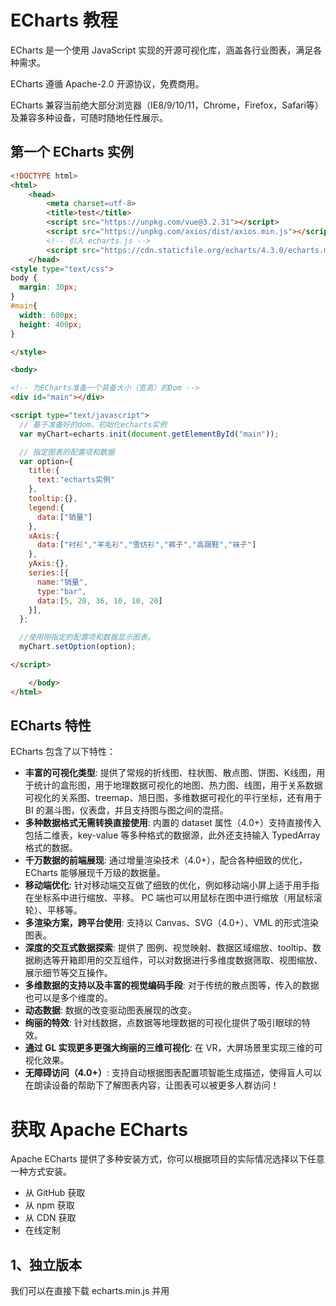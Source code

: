 # ECharts 教程

ECharts 是一个使用 JavaScript 实现的开源可视化库，涵盖各行业图表，满足各种需求。

ECharts 遵循 Apache-2.0 开源协议，免费商用。

ECharts 兼容当前绝大部分浏览器（IE8/9/10/11，Chrome，Firefox，Safari等）及兼容多种设备，可随时随地任性展示。

## 第一个 ECharts 实例

```html
<!DOCTYPE html>
<html>
    <head>
        <meta charset=utf-8>
        <title>test</title>
        <script src="https://unpkg.com/vue@3.2.31"></script>
        <script src="https://unpkg.com/axios/dist/axios.min.js"></script>
        <!-- 引入 echarts.js -->
        <script src="https://cdn.staticfile.org/echarts/4.3.0/echarts.min.js"></script>
    </head>
<style type="text/css">
body {
  margin: 30px;
}
#main{
  width: 600px;
  height: 400px;
}

</style>

<body>

<!-- 为ECharts准备一个具备大小（宽高）的Dom -->
<div id="main"></div>

<script type="text/javascript">
  // 基于准备好的dom，初始化echarts实例
  var myChart=echarts.init(document.getElementById("main"));

  // 指定图表的配置项和数据
  var option={
    title:{
      text:"echarts实例"
    },
    tooltip:{},
    legend:{
      data:["销量"]
    },
    xAxis:{
      data:["衬衫","羊毛衫","雪纺衫","裤子","高跟鞋","袜子"]
    },
    yAxis:{},
    series:[{
      name:"销量",
      type:"bar",
      data:[5, 20, 36, 10, 10, 20]
    }],
  };

  //使用刚指定的配置项和数据显示图表。
  myChart.setOption(option);

</script>

    </body>
</html>
```



## ECharts 特性

ECharts 包含了以下特性：

- **丰富的可视化类型**: 提供了常规的折线图、柱状图、散点图、饼图、K线图，用于统计的盒形图，用于地理数据可视化的地图、热力图、线图，用于关系数据可视化的关系图、treemap、旭日图，多维数据可视化的平行坐标，还有用于 BI 的漏斗图，仪表盘，并且支持图与图之间的混搭。
- **多种数据格式无需转换直接使用**: 内置的 dataset 属性（4.0+）支持直接传入包括二维表，key-value 等多种格式的数据源，此外还支持输入 TypedArray 格式的数据。
- **千万数据的前端展现**: 通过增量渲染技术（4.0+），配合各种细致的优化，ECharts 能够展现千万级的数据量。
- **移动端优化**: 针对移动端交互做了细致的优化，例如移动端小屏上适于用手指在坐标系中进行缩放、平移。 PC 端也可以用鼠标在图中进行缩放（用鼠标滚轮）、平移等。
- **多渲染方案，跨平台使用**: 支持以 Canvas、SVG（4.0+）、VML 的形式渲染图表。
- **深度的交互式数据探索**: 提供了 图例、视觉映射、数据区域缩放、tooltip、数据刷选等开箱即用的交互组件，可以对数据进行多维度数据筛取、视图缩放、展示细节等交互操作。
- **多维数据的支持以及丰富的视觉编码手段**: 对于传统的散点图等，传入的数据也可以是多个维度的。
- **动态数据**: 数据的改变驱动图表展现的改变。
- **绚丽的特效**: 针对线数据，点数据等地理数据的可视化提供了吸引眼球的特效。
- **通过 GL 实现更多更强大绚丽的三维可视化**: 在 VR，大屏场景里实现三维的可视化效果。
- **无障碍访问（4.0+）**: 支持自动根据图表配置项智能生成描述，使得盲人可以在朗读设备的帮助下了解图表内容，让图表可以被更多人群访问！

# 获取 Apache ECharts

Apache ECharts 提供了多种安装方式，你可以根据项目的实际情况选择以下任意一种方式安装。

- 从 GitHub 获取
- 从 npm 获取
- 从 CDN 获取
- 在线定制

## 1、独立版本

我们可以在直接下载 echarts.min.js 并用 **<script>** 标签引入。

[echarts.min.js(4.7.0)](https://cdn.staticfile.org/echarts/4.7.0/echarts.min.js)

另外，开发环境下可以使用源代码版本 echarts.js 并用 **<script>** 标签引入，源码版本包含了常见的错误提示和警告。

[echarts.js(4.7.0)](https://cdn.staticfile.org/echarts/4.7.0/echarts.js)

我们也可以在 ECharts 的官网上直接下载更多丰富的版本，包含了不同主题跟语言，下载地址：https://echarts.apache.org/zh/download.html。

这些构建好的 echarts 提供了下面这几种定制：

- 完全版：`echarts/dist/echarts.js`，体积最大，包含所有的图表和组件，所包含内容参见：`echarts/echarts.all.js`。
- 常用版：`echarts/dist/echarts.common.js`，体积适中，包含常见的图表和组件，所包含内容参见：`echarts/echarts.common.js`。
- 精简版：`echarts/dist/echarts.simple.js`，体积较小，仅包含最常用的图表和组件，所包含内容参见：`echarts/echarts.simple.js`。

------

## 2、使用 CDN 方法

以下推荐国外比较稳定的两个 CDN，国内还没发现哪一家比较好，目前还是建议下载到本地。

- **Staticfile CDN（国内）** : https://cdn.staticfile.org/echarts/4.3.0/echarts.min.js
- **jsDelivr**：https://cdn.jsdelivr.net/npm/echarts@4.3.0/dist/echarts.min.js。
- **cdnjs** : https://cdnjs.cloudflare.com/ajax/libs/echarts/4.3.0/echarts.min.js

------

## 3、NPM 方法

由于 npm 安装速度慢，本教程使用了淘宝的镜像及其命令 cnpm，安装使用介绍参照：[使用淘宝 NPM 镜像](https://www.runoob.com/nodejs/nodejs-npm.html#taobaonpm)。

npm 版本需要大于 3.0，如果低于此版本需要升级它：

```bash
# 查看版本
$ npm -v
2.3.0

#升级 npm
cnpm install npm -g

# 升级或安装 cnpm
npm install cnpm -g
```

通过 cnpm 获取 echarts：

```bash
# 最新稳定版
$ cnpm install echarts --save
```

安装完成后 ECharts 和 zrender 会放在 node_modules 目录下，我们可以直接在项目代码中使用 **require('echarts')** 来使用。

## 实例

```js
var echarts = require('echarts');
 
// 基于准备好的dom，初始化echarts实例
var myChart = echarts.init(document.getElementById('main'));
// 绘制图表
myChart.setOption({
    title: {
        text: 'ECharts 入门示例'
    },
    tooltip: {},
    xAxis: {
        data: ['衬衫', '羊毛衫', '雪纺衫', '裤子', '高跟鞋', '袜子']
    },
    yAxis: {},
    series: [{
        name: '销量',
        type: 'bar',
        data: [5, 20, 36, 10, 10, 20]
    }]
});
```



# 在项目中引入 Apache ECharts

## 引入 ECharts

```js
import * as echarts from 'echarts';

// 基于准备好的dom，初始化echarts实例
var myChart = echarts.init(document.getElementById('main'));
// 绘制图表
myChart.setOption({
  title: {
    text: 'ECharts 入门示例'
  },
  tooltip: {},
  xAxis: {
    data: ['衬衫', '羊毛衫', '雪纺衫', '裤子', '高跟鞋', '袜子']
  },
  yAxis: {},
  series: [
    {
      name: '销量',
      type: 'bar',
      data: [5, 20, 36, 10, 10, 20]
    }
  ]
});
```



## 按需引入 ECharts 图表和组件

上面的代码会引入 ECharts 中所有的图表和组件，但是假如你不想引入所有组件，也可以使用 ECharts 提供的按需引入的接口来打包必须的组件。

```js
// 引入 echarts 核心模块，核心模块提供了 echarts 使用必须要的接口。
import * as echarts from 'echarts/core';
// 引入柱状图图表，图表后缀都为 Chart
import { BarChart } from 'echarts/charts';
// 引入提示框，标题，直角坐标系，数据集，内置数据转换器组件，组件后缀都为 Component
import {
  TitleComponent,
  TooltipComponent,
  GridComponent,
  DatasetComponent,
  TransformComponent
} from 'echarts/components';
// 标签自动布局，全局过渡动画等特性
import { LabelLayout, UniversalTransition } from 'echarts/features';
// 引入 Canvas 渲染器，注意引入 CanvasRenderer 或者 SVGRenderer 是必须的一步
import { CanvasRenderer } from 'echarts/renderers';

// 注册必须的组件
echarts.use([
  TitleComponent,
  TooltipComponent,
  GridComponent,
  DatasetComponent,
  TransformComponent,
  BarChart,
  LabelLayout,
  UniversalTransition,
  CanvasRenderer
]);

// 接下来的使用就跟之前一样，初始化图表，设置配置项
var myChart = echarts.init(document.getElementById('main'));
myChart.setOption({
  // ...
});
```



> 需要注意的是为了保证打包的体积是最小的，ECharts 按需引入的时候不再提供任何渲染器，所以需要选择引入 `CanvasRenderer` 或者 `SVGRenderer` 作为渲染器。这样的好处是假如你只需要使用 svg 渲染模式，打包的结果中就不会再包含无需使用的 `CanvasRenderer` 模块。

我们在示例编辑页的“完整代码”标签提供了非常方便的生成按需引入代码的功能。这个功能会根据当前的配置项动态生成最小的按需引入的代码。你可以直接在你的项目中使用。

## 在 TypeScript 中按需引入

对于使用了 TypeScript 来开发 ECharts 的开发者，我们提供了类型接口来组合出最小的`EChartsOption`类型。这个更严格的类型可以有效帮助你检查出是否少加载了组件或者图表。

```ts
import * as echarts from 'echarts/core';
import {
  BarChart,
  // 系列类型的定义后缀都为 SeriesOption
  BarSeriesOption,
  LineChart,
  LineSeriesOption
} from 'echarts/charts';
import {
  TitleComponent,
  // 组件类型的定义后缀都为 ComponentOption
  TitleComponentOption,
  TooltipComponent,
  TooltipComponentOption,
  GridComponent,
  GridComponentOption,
  // 数据集组件
  DatasetComponent,
  DatasetComponentOption,
  // 内置数据转换器组件 (filter, sort)
  TransformComponent
} from 'echarts/components';
import { LabelLayout, UniversalTransition } from 'echarts/features';
import { CanvasRenderer } from 'echarts/renderers';

// 通过 ComposeOption 来组合出一个只有必须组件和图表的 Option 类型
type ECOption = echarts.ComposeOption<
  | BarSeriesOption
  | LineSeriesOption
  | TitleComponentOption
  | TooltipComponentOption
  | GridComponentOption
  | DatasetComponentOption
>;

// 注册必须的组件
echarts.use([
  TitleComponent,
  TooltipComponent,
  GridComponent,
  DatasetComponent,
  TransformComponent,
  BarChart,
  LabelLayout,
  UniversalTransition,
  CanvasRenderer
]);

const option: ECOption = {
  // ...
};
```



# 图表容器及大小

## 初始化

**在 HTML 中定义有宽度和高度的父容器（推荐）**

通常来说，需要在 HTML 中先定义一个 `<div>` 节点，并且通过 CSS 使得该节点具有宽度和高度。初始化的时候，传入该节点，图表的大小默认即为该节点的大小，除非声明了 `opts.width` 或 `opts.height` 将其覆盖。

```html
<div id="main" style="width: 600px;height:400px;"></div>
<script type="text/javascript">
  var myChart = echarts.init(document.getElementById('main'));
</script>
```

需要注意的是，使用这种方法在调用 `echarts.init` 时需保证容器已经有宽度和高度了。

### 指定图表的大小

如果图表容器不存在宽度和高度，或者，你希望图表宽度和高度不等于容器大小，也可以在初始化的时候指定大小。

```html
<div id="main"></div>
<script type="text/javascript">
  var myChart = echarts.init(document.getElementById('main'), null, {
    width: 600,
    height: 400
  });
</script>
```

### 响应容器大小的变化

**监听图表容器的大小并改变图表大小**

在有些场景下，我们希望当容器大小改变时，图表的大小也相应地改变。

比如，图表容器是一个高度为 400px、宽度为页面 100% 的节点，你希望在浏览器宽度改变的时候，始终保持图表宽度是页面的 100%。

这种情况下，**可以监听页面的 `window.onresize` 事件获取浏览器大小改变的事件**，然后调用 [`echartsInstance.resize`](https://echarts.apache.org/api.html#echartsInstance.resize) 改变图表的大小。

```html
<style>
  #main,
  html,
  body {
    width: 100%;
  }
  #main {
    height: 400px;
  }
</style>
<div id="main"></div>
<script type="text/javascript">
  var myChart = echarts.init(document.getElementById('main'));
  window.onresize = function() {
    myChart.resize();
  };
</script>
```

### 为图表设置特定的大小

除了直接调用 `resize()` 不含参数的形式之外，还可以指定宽度和高度，实现图表大小不等于容器大小的效果。

```js
myChart.resize({
  width: 800,
  height: 400
});
```



> 小贴士：阅读 API 文档的时候要留意接口的定义方式，这一接口有时会被误认为是 myCharts.resize(800, 400) 的形式，但其实不存在这样的调用方式。

### 容器节点被销毁以及被重建时

假设页面中存在多个标签页，每个标签页都包含一些图表。当选中一个标签页的时候，其他标签页的内容在 DOM 中被移除了。这样，当用户再选中这些标签页的时候，就会发现图表“不见”了。

本质上，这是由于图表的容器节点被移除导致的。即使之后该节点被重新添加，图表所在的节点也已经不存在了。

正确的做法是，在图表容器被销毁之后，调用 [`echartsInstance.dispose`](https://echarts.apache.org/api.html#echartsInstance.dispose) 销毁实例，在图表容器重新被添加后再次调用 [echarts.init](https://echarts.apache.org//api.html#echarts.init) 初始化。

> 小贴士：在容器节点被销毁时，总是应调用 [`echartsInstance.dispose`](https://echarts.apache.org/api.html#echartsInstance.dispose) **以销毁实例释放资源，避免内存泄漏**。



# 样式

本文介绍这几种方式，他们的功能范畴可能会有交叉（即同一种细节的效果可能可以用不同的方式实现），但是他们各有各的场景偏好。

- 颜色主题（Theme）
- 调色盘
- 直接样式设置（itemStyle、lineStyle、areaStyle、label、...）
- 视觉映射（visualMap）

## 颜色主题（Theme）

最简单的更改全局样式的方式，是直接采用颜色主题（theme）。例如，在 [示例集合](https://echarts.apache.org/examples) 中，可以通过切换深色模式，直接看到采用主题的效果。

ECharts5 除了一贯的默认主题外，还内置了`'dark'`主题。可以像这样切换成深色模式：

```js
var chart = echarts.init(dom, 'dark');
```



**其他的主题，没有内置在 ECharts 中，需要自己加载**。这些主题可以在 [主题编辑器](https://echarts.apache.org/theme-builder.html) 里访问到。也可以使用这个主题编辑器，自己编辑主题。下载下来的主题可以这样使用：

如果主题保存为 JSON 文件，则需要自行加载和注册，例如：

```js
// 假设主题名称是 "vintage"
$.getJSON('xxx/xxx/vintage.json', function(themeJSON) {
  echarts.registerTheme('vintage', JSON.parse(themeJSON));
  var chart = echarts.init(dom, 'vintage');
});
```



如果保存为 UMD 格式的 JS 文件，文件内部已经做了自注册，直接引入 JS 即可：

```js
// HTML 引入 vintage.js 文件后（假设主题名称是 "vintage"）
var chart = echarts.init(dom, 'vintage');
// ...
```

## 调色盘

调色盘，可以在 option 中设置。它给定了一组颜色，图形、系列会自动从其中选择颜色。 **可以设置全局的调色盘，也可以设置系列自己专属的调色盘。**

```js
option = {
  // 全局调色盘。
  color: [
    '#c23531',
    '#2f4554',
    '#61a0a8',
    '#d48265',
    '#91c7ae',
    '#749f83',
    '#ca8622',
    '#bda29a',
    '#6e7074',
    '#546570',
    '#c4ccd3'
  ],

  series: [
    {
      type: 'bar',
      // 此系列自己的调色盘。
      color: [
        '#dd6b66',
        '#759aa0',
        '#e69d87',
        '#8dc1a9',
        '#ea7e53',
        '#eedd78',
        '#73a373',
        '#73b9bc',
        '#7289ab',
        '#91ca8c',
        '#f49f42'
      ]
      // ...
    },
    {
      type: 'pie',
      // 此系列自己的调色盘。
      color: [
        '#37A2DA',
        '#32C5E9',
        '#67E0E3',
        '#9FE6B8',
        '#FFDB5C',
        '#ff9f7f',
        '#fb7293',
        '#E062AE',
        '#E690D1',
        '#e7bcf3',
        '#9d96f5',
        '#8378EA',
        '#96BFFF'
      ]
      // ...
    }
  ]
};
```

## 直接的样式设置 

直接的样式设置是比较常用设置方式。纵观 ECharts 的 [option](https://echarts.apache.org/option.html#) 中，很多地方可以设置 [itemStyle](https://echarts.apache.org/option.html#series-bar.itemStyle)、[lineStyle](https://echarts.apache.org/option.html#series-line.lineStyle)、[areaStyle](https://echarts.apache.org/option.html#series-line.areaStyle)、[label](https://echarts.apache.org/option.html#series-bar.label) 等等。这些的地方可以直接设置图形元素的颜色、线宽、点的大小、标签的文字、标签的样式等等。

一般来说，ECharts 的各个系列和组件，都遵从这些命名习惯，虽然不同图表和组件中，`itemStyle`、`label` 等可能出现在不同的地方。

在下面例子中我们给气泡图设置了阴影，渐变色等复杂的样式，你可以修改代码中的样式看修改后的效果：

```html
<!DOCTYPE html>
<html>
    <head>
        <meta charset=utf-8>
        <title>test</title>
        <script src="https://unpkg.com/vue@3.2.31"></script>
        <script src="https://unpkg.com/axios/dist/axios.min.js"></script>
        <!-- 引入 echarts.js -->
        <script src="https://cdn.staticfile.org/echarts/4.3.0/echarts.min.js"></script>
    </head>
<style type="text/css">
body {
  margin: 30px;
}
#main{
  height: 400px;
}

</style>

<body>

<!-- 为ECharts准备一个具备大小（宽高）的Dom -->
<div id="main"></div>

<script type="text/javascript">
  // 基于准备好的dom，初始化echarts实例
  var myChart=echarts.init(document.getElementById("main"),"dark");
  window.onresize=function(){
    myChart.resize();
  }
  // 指定图表的配置项和数据
var data = [
  [
    [28604, 77, 17096869, 'Australia', 1990],
    [31163, 77.4, 27662440, 'Canada', 1990],
    [1516, 68, 1154605773, 'China', 1990],
    [13670, 74.7, 10582082, 'Cuba', 1990],
    [28599, 75, 4986705, 'Finland', 1990],
    [29476, 77.1, 56943299, 'France', 1990],
    [31476, 75.4, 78958237, 'Germany', 1990],
    [28666, 78.1, 254830, 'Iceland', 1990],
    [1777, 57.7, 870601776, 'India', 1990],
    [29550, 79.1, 122249285, 'Japan', 1990],
    [2076, 67.9, 20194354, 'North Korea', 1990],
    [12087, 72, 42972254, 'South Korea', 1990],
    [24021, 75.4, 3397534, 'New Zealand', 1990],
    [43296, 76.8, 4240375, 'Norway', 1990],
    [10088, 70.8, 38195258, 'Poland', 1990],
    [19349, 69.6, 147568552, 'Russia', 1990],
    [10670, 67.3, 53994605, 'Turkey', 1990],
    [26424, 75.7, 57110117, 'United Kingdom', 1990],
    [37062, 75.4, 252847810, 'United States', 1990]
  ],
  [
    [44056, 81.8, 23968973, 'Australia', 2015],
    [43294, 81.7, 35939927, 'Canada', 2015],
    [13334, 76.9, 1376048943, 'China', 2015],
    [21291, 78.5, 11389562, 'Cuba', 2015],
    [38923, 80.8, 5503457, 'Finland', 2015],
    [37599, 81.9, 64395345, 'France', 2015],
    [44053, 81.1, 80688545, 'Germany', 2015],
    [42182, 82.8, 329425, 'Iceland', 2015],
    [5903, 66.8, 1311050527, 'India', 2015],
    [36162, 83.5, 126573481, 'Japan', 2015],
    [1390, 71.4, 25155317, 'North Korea', 2015],
    [34644, 80.7, 50293439, 'South Korea', 2015],
    [34186, 80.6, 4528526, 'New Zealand', 2015],
    [64304, 81.6, 5210967, 'Norway', 2015],
    [24787, 77.3, 38611794, 'Poland', 2015],
    [23038, 73.13, 143456918, 'Russia', 2015],
    [19360, 76.5, 78665830, 'Turkey', 2015],
    [38225, 81.4, 64715810, 'United Kingdom', 2015],
    [53354, 79.1, 321773631, 'United States', 2015]
  ]
];

option = {
  backgroundColor: {
    type: 'radial',
    x: 0.3,
    y: 0.3,
    r: 0.8,
    colorStops: [
      {
        offset: 0,
        color: '#f7f8fa'
      },
      {
        offset: 1,
        color: '#cdd0d5'
      }
    ]
  },
  grid: {
    left: 10,
    containLabel: true,
    bottom: 10,
    top: 10,
    right: 30
  },
  xAxis: {
    splitLine: {
      show: false
    }
  },
  yAxis: {
    splitLine: {
      show: false
    },
    scale: true
  },
  series: [
    {
      name: '1990',
      data: data[0],
      type: 'scatter',
      symbolSize: function(data) {
        return Math.sqrt(data[2]) / 5e2;
      },
      emphasis: {
        focus: 'series',
        label: {
          show: true,
          formatter: function(param) {
            return param.data[3];
          },
          position: 'top'
        }
      },
      itemStyle: {
        shadowBlur: 10,
        shadowColor: 'rgba(120, 36, 50, 0.5)',
        shadowOffsetY: 5,
        color: {
          type: 'radial',
          x: 0.4,
          y: 0.3,
          r: 1,
          colorStops: [
            {
              offset: 0,
              color: 'rgb(251, 118, 123)'
            },
            {
              offset: 1,
              color: 'rgb(204, 46, 72)'
            }
          ]
        }
      }
    },
    {
      name: '2015',
      data: data[1],
      type: 'scatter',
      symbolSize: function(data) {
        return Math.sqrt(data[2]) / 5e2;
      },
      emphasis: {
        focus: 'series',
        label: {
          show: true,
          formatter: function(param) {
            return param.data[3];
          },
          position: 'top'
        }
      },
      itemStyle: {
        shadowBlur: 10,
        shadowColor: 'rgba(25, 100, 150, 0.5)',
        shadowOffsetY: 5,
        color: {
          type: 'radial',
          x: 0.4,
          y: 0.3,
          r: 1,
          colorStops: [
            {
              offset: 0,
              color: 'rgb(129, 227, 238)'
            },
            {
              offset: 1,
              color: 'rgb(25, 183, 207)'
            }
          ]
        }
      }
    }
  ]
};

  //使用刚指定的配置项和数据显示图表。
  myChart.setOption(option);

</script>

    </body>
</html>
```

## 高亮的样式：emphasis

在鼠标悬浮到图形元素上时，一般会出现高亮的样式。默认情况下，高亮的样式是根据普通样式自动生成的。但是高亮的样式也可以自己定义，主要是通过 [emphasis](https://echarts.apache.org/option.html#series-bar.emphasis) 属性来定制。[emphsis](https://echarts.apache.org/option.html#series-bar.emphasis) 中的结构，和普通样式的结构相同，例如：

```js
option = {
  series: {
    type: 'scatter',

    // 普通样式。
    itemStyle: {
      // 点的颜色。
      color: 'red'
    },
    label: {
      show: true,
      // 标签的文字。
      formatter: 'This is a normal label.'
    },

    // 高亮样式。
    emphasis: {
      itemStyle: {
        // 高亮时点的颜色。
        color: 'blue'
      },
      label: {
        show: true,
        // 高亮时标签的文字。
        formatter: 'This is a emphasis label.'
      }
    }
  }
};
```



注意：在 ECharts4 以前，高亮和普通样式的写法，是这样的：

```js
option = {
  series: {
    type: 'scatter',

    itemStyle: {
      // 普通样式。
      normal: {
        // 点的颜色。
        color: 'red'
      },
      // 高亮样式。
      emphasis: {
        // 高亮时点的颜色。
        color: 'blue'
      }
    },

    label: {
      // 普通样式。
      normal: {
        show: true,
        // 标签的文字。
        formatter: 'This is a normal label.'
      },
      // 高亮样式。
      emphasis: {
        show: true,
        // 高亮时标签的文字。
        formatter: 'This is a emphasis label.'
      }
    }
  }
};
```



这种写法 **仍然被兼容**，但是，不再推荐。事实上，**多数情况下，开发者只想配置普通状态下的样式，而使用默认的高亮样式。**所以在 ECharts4 中，支持不写 `normal` 的配置方法（即前一个代码片段里的写法），使得配置项更扁平简单。

## 通过 visualMap 组件设定样式

[visualMap 组件](https://echarts.apache.org/option.html#visualMap) 能指定数据到颜色、图形尺寸的映射规则，详见 [数据的视觉映射](https://echarts.apache.org/handbook/zh/concepts/visual-map)。



# 数据集

`数据集`（`dataset`）是专门用来管理数据的组件。虽然每个系列都可以在 `series.data` 中设置数据，但是从 ECharts4 支持 `数据集` 开始，更推荐使用 `数据集` 来管理数据。因为这样，数据可以被多个组件复用，也方便进行 “数据和其他配置” 分离的配置风格。**毕竟，在运行时，数据是最常改变的，而其他配置大多并不会改变。**

## 在系列中设置数据

如果数据设置在 `系列`（`series`）中，例如：

```html
<script type="text/javascript">
  // 基于准备好的dom，初始化echarts实例
  var myChart=echarts.init(document.getElementById("main"));
  window.onresize=function(){
    myChart.resize();
  }
  // 指定图表的配置项和数据

var option = {
  xAxis: {
    type: 'category',
    data: ['Matcha Latte', 'Milk Tea', 'Cheese Cocoa', 'Walnut Brownie']
  },
  yAxis: {},
  series: [
    {
      type: 'bar',
      name: '2015',
      data: [89.3, 92.1, 94.4, 85.4]
    },
    {
      type: 'bar',
      name: '2016',
      data: [95.8, 89.4, 91.2, 76.9]
    },
    {
      type: 'bar',
      name: '2017',
      data: [97.7, 83.1, 92.5, 78.1]
    }
  ]
};

  //使用刚指定的配置项和数据显示图表。
  myChart.setOption(option);

</script>
```

这种方式的优点是，适于对一些特殊的数据结构（如“树”、“图”、超大数据）进行一定的数据类型定制。 但是缺点是，常需要用户先处理数据，把数据分割设置到各个系列（和类目轴）中。此外，不利于多个系列共享一份数据，也不利于基于原始数据进行图表类型、系列的映射安排。

## 在数据集中设置数据

而数据设置在 `数据集`（`dataset`）中，会有这些好处：

- 能够贴近数据可视化常见思维方式：（I）提供数据，（II）指定数据到视觉的映射，从而形成图表。
- 数据和其他配置可以被分离开来。数据常变，其他配置常不变。分开易于分别管理。
- 数据可以被多个系列或者组件复用，对于大数据量的场景，不必为每个系列创建一份数据。
- 支持更多的数据的常用格式，例如二维数组、对象数组等，一定程度上避免使用者为了数据格式而进行转换。

下面是一个最简单的 `dataset` 的例子：

```js
option = {
  legend: {},
  tooltip: {},
  dataset: {
    // 提供一份数据。
    source: [
      ['product', '2015', '2016', '2017'],
      ['Matcha Latte', 43.3, 85.8, 93.7],
      ['Milk Tea', 83.1, 73.4, 55.1],
      ['Cheese Cocoa', 86.4, 65.2, 82.5],
      ['Walnut Brownie', 72.4, 53.9, 39.1]
    ]
  },
  // 声明一个 X 轴，类目轴（category）。默认情况下，类目轴对应到 dataset 第一列。
  xAxis: { type: 'category' },
  // 声明一个 Y 轴，数值轴。
  yAxis: {},
  // 声明多个 bar 系列，默认情况下，每个系列会自动对应到 dataset 的每一列。
  series: [{ type: 'bar' }, { type: 'bar' }, { type: 'bar' }]
};
```

或者也可以使用常见的“对象数组”的格式：

```js
option = {
  legend: {},
  tooltip: {},
  dataset: {
    // 用 dimensions 指定了维度的顺序。直角坐标系中，如果 X 轴 type 为 category，
    // 默认把第一个维度映射到 X 轴上，后面维度映射到 Y 轴上。
    // 如果不指定 dimensions，也可以通过指定 series.encode
    // 完成映射，参见后文。
    dimensions: ['product', '2015', '2016', '2017'],
    source: [
      { product: 'Matcha Latte', '2015': 43.3, '2016': 85.8, '2017': 93.7 },
      { product: 'Milk Tea', '2015': 83.1, '2016': 73.4, '2017': 55.1 },
      { product: 'Cheese Cocoa', '2015': 86.4, '2016': 65.2, '2017': 82.5 },
      { product: 'Walnut Brownie', '2015': 72.4, '2016': 53.9, '2017': 39.1 }
    ]
  },
  xAxis: { type: 'category' },
  yAxis: {},
  series: [{ type: 'bar' }, { type: 'bar' }, { type: 'bar' }]
};
```

## 数据到图形的映射

如上所述，数据可视化的一个常见思路是：（I）提供数据，（II）指定数据到视觉的映射。

简而言之，可以进行这些映射的设定：

- 指定 `数据集` 的列（column）还是行（row）映射为 `系列`（`series`）。这件事可以使用 [series.seriesLayoutBy](https://echarts.apache.org/option.html##series.seriesLayoutBy) 属性来配置。默认是按照列（column）来映射。
- 指定维度映射的规则：如何从 dataset 的维度（一个“维度”的意思是一行/列）映射到坐标轴（如 X、Y 轴）、提示框（tooltip）、标签（label）、图形元素大小颜色等（visualMap）。这件事可以使用 [series.encode](https://echarts.apache.org/option.html##series.encode) 属性，以及 [visualMap](https://echarts.apache.org/option.html##visualMap) 组件来配置（如果有需要映射颜色大小等视觉维度的话）。上面的例子中，没有给出这种映射配置，那么 ECharts 就按最常见的理解进行默认映射：X 坐标轴声明为类目轴，默认情况下会自动对应到 `dataset.source` 中的第一列；三个柱图系列，一一对应到 `dataset.source` 中后面每一列。

下面详细解释这些映射的设定。

## 把数据集（ dataset ）的行或列映射为系列（series）

有了数据表之后，使用者可以灵活地配置：数据如何对应到轴和图形系列。

用户可以使用 `seriesLayoutBy` 配置项，改变图表对于行列的理解。`seriesLayoutBy` 可取值：

- 'column': 默认值。系列被安放到 `dataset` 的列上面。
- 'row': 系列被安放到 `dataset` 的行上面。

看这个例子：

```js
option = {
  legend: {},
  tooltip: {},
  dataset: {
    source: [
      ['product', '2012', '2013', '2014', '2015'],
      ['Matcha Latte', 41.1, 30.4, 65.1, 53.3],
      ['Milk Tea', 86.5, 92.1, 85.7, 83.1],
      ['Cheese Cocoa', 24.1, 67.2, 79.5, 86.4]
    ]
  },
  xAxis: [
    { type: 'category', gridIndex: 0 },
    { type: 'category', gridIndex: 1 }
  ],
  yAxis: [{ gridIndex: 0 }, { gridIndex: 1 }],
  grid: [{ bottom: '55%' }, { top: '55%' }],
  series: [
    // 这几个系列会出现在第一个直角坐标系中，每个系列对应到 dataset 的每一行。
    { type: 'bar', seriesLayoutBy: 'row' },
    { type: 'bar', seriesLayoutBy: 'row' },
    { type: 'bar', seriesLayoutBy: 'row' },
    // 这几个系列会出现在第二个直角坐标系中，每个系列对应到 dataset 的每一列。
    { type: 'bar', xAxisIndex: 1, yAxisIndex: 1 },
    { type: 'bar', xAxisIndex: 1, yAxisIndex: 1 },
    { type: 'bar', xAxisIndex: 1, yAxisIndex: 1 },
    { type: 'bar', xAxisIndex: 1, yAxisIndex: 1 }
  ]
};
```

## 维度（ dimension ）

常用图表所描述的数据大部分是“二维表”结构，上述的例子中，我们都使用二维数组来容纳二维表。现在，当我们把系列（ series ）对应到“列”的时候，那么每一列就称为一个“维度（ dimension ）”，而每一行称为数据项（ item ）。反之，如果我们把系列（ series ）对应到表行，那么每一行就是“维度（ dimension ）”，每一列就是数据项（ item ）。

维度可以有单独的名字，便于在图表中显示。**维度名（ dimension name ）可以在定义在 dataset 的第一行（或者第一列）**。例如上面的例子中，`'score'`、`'amount'`、`'product'` 就是维度名。**从第二行开始，才是正式的数据**。

`dataset.source` 中第一行（列）到底包含不包含维度名，ECharts 默认会自动探测。**当然也可以设置 `dataset.sourceHeader: true` 显示声明第一行（列）就是维度**，或者 `dataset.sourceHeader: false` 表明第一行（列）开始就直接是数据。

维度的定义，也可以使用单独的 `dataset.dimensions` 或者 `series.dimensions` 来定义，这样可以同时指定维度名，和维度的类型（ dimension type ）：

```js
var option1 = {
  dataset: {
    dimensions: [
      { name: 'score' },
      // 可以简写为 string ，表示 dimension name 。
      'amount',
      // 可以在 type 中指定维度类型。
      { name: 'product', type: 'ordinal' }
    ],
    source: [
      //...
    ]
  }
  // ...
};

var option2 = {
  dataset: {
    source: [
      // ...
    ]
  },
  series: {
    type: 'line',
    // series.dimensions 会更优先于 dataset.dimension 采纳。
    dimensions: [
      null, // 可以设置为 null 表示不想设置维度名
      'amount',
      { name: 'product', type: 'ordinal' }
    ]
  }
  // ...
};
```

大多数情况下，我们并不需要去设置维度类型，因为 ECharts 会自动尝试判断。但是如果不足够准确时，可以手动设置维度类型。

维度类型（ dimension type ）可以取这些值：

- `'number'`: 默认，表示普通数据。
- `'ordinal'`: 对于类目、文本这些 string 类型的数据，如果需要能在数轴上使用，须是 'ordinal' 类型。ECharts 默认会试图自动判断这个类型。但是自动判断也可能不准确，所以使用者也可以手动强制指定。
- `'time'`: 表示时间数据。设置成 `'time'` 则能支持自动解析数据成时间戳（timestamp），比如该维度的数据是 '2017-05-10'，会自动被解析。如果这个维度被用在时间数轴（[axis.type](https://echarts.apache.org/option.html##xAxis.type) 为 `'time'`）上，那么会被自动设置为 `'time'` 类型。时间类型的支持参见 [data](https://echarts.apache.org/option.html##series.data)。
- `'float'`: 如果设置成 `'float'`，在存储时候会使用 `TypedArray`，对性能优化有好处。
- `'int'`: 如果设置成 `'int'`，在存储时候会使用 `TypedArray`，对性能优化有好处。

## 数据到图形的映射（ series.encode ）

了解了维度的概念后，我们就可以使用 [series.encode](https://echarts.apache.org/option.html##series.encode) 来做映射。总体是这样的感觉：

```js
var option = {
  dataset: {
    source: [
      ['score', 'amount', 'product'],
      [89.3, 58212, 'Matcha Latte'],
      [57.1, 78254, 'Milk Tea'],
      [74.4, 41032, 'Cheese Cocoa'],
      [50.1, 12755, 'Cheese Brownie'],
      [89.7, 20145, 'Matcha Cocoa'],
      [68.1, 79146, 'Tea'],
      [19.6, 91852, 'Orange Juice'],
      [10.6, 101852, 'Lemon Juice'],
      [32.7, 20112, 'Walnut Brownie']
    ]
  },
  xAxis: {},
  yAxis: { type: 'category' },
  series: [
    {
      type: 'bar',
      encode: {
        // 将 "amount" 列映射到 X 轴。
        x: 'amount',
        // 将 "product" 列映射到 Y 轴。
        y: 'product'
      }
    }
  ]
};
```

`series.encode` 声明的基本结构如下。其中冒号左边是坐标系、标签等特定名称，如 `'x'`, `'y'`, `'tooltip'` 等，冒号右边是数据中的**维度名**（string 格式）或者**维度的序号**（number 格式，从 0 开始计数）**，可以指定一个或多个维度（使用数组）**。通常情况下，下面各种信息不需要所有的都写，按需写即可。

下面是 `series.encode` 支持的属性：

```js
// 在任何坐标系和系列中，都支持：
encode: {
  // 使用 “名为 product 的维度” 和 “名为 score 的维度” 的值在 tooltip 中显示
  tooltip: ['product', 'score']
  // 使用 “维度 1” 和 “维度 3” 的维度名连起来作为系列名。（有时候名字比较长，这可以避免在 series.name 重复输入这些名字）
  seriesName: [1, 3],
  // 表示使用 “维度2” 中的值作为 id。这在使用 setOption 动态更新数据时有用处，可以使新老数据用 id 对应起来，从而能够产生合适的数据更新动画。
  itemId: 2,
  // 指定数据项的名称使用 “维度3” 在饼图等图表中有用，可以使这个名字显示在图例（legend）中。
  itemName: 3
}

// 直角坐标系（grid/cartesian）特有的属性：
encode: {
  // 把 “维度1”、“维度5”、“名为 score 的维度” 映射到 X 轴：
  x: [1, 5, 'score'],
  // 把“维度0”映射到 Y 轴。
  y: 0
}

// 单轴（singleAxis）特有的属性：
encode: {
  single: 3
}

// 极坐标系（polar）特有的属性：
encode: {
  radius: 3,
  angle: 2
}

// 地理坐标系（geo）特有的属性：
encode: {
  lng: 3,
  lat: 2
}

// 对于一些没有坐标系的图表，例如饼图、漏斗图等，可以是：
encode: {
  value: 3
}
```

## 默认的 series.encode

值得一提的是，当 `series.encode` 并没有指定时，**ECharts 针对最常见直角坐标系中的图表（折线图、柱状图、散点图、K 线图等）、饼图、漏斗图，会采用一些默认的映射规则。默认的映射规则比较简单**，大体是：

- 在坐标系中（如直角坐标系、极坐标系等）
  - 如果有类目轴（axis.type 为 'category'），则将第一列（行）映射到这个轴上，后续每一列（行）对应一个系列。
  - 如果没有类目轴，假如坐标系有两个轴（例如直角坐标系的 X Y 轴），则每两列对应一个系列，这两列分别映射到这两个轴上。
- 如果没有坐标系（如饼图）
  - 取第一列（行）为名字，第二列（行）为数值（如果只有一列，则取第一列为数值）。

默认的规则不能满足要求时，就可以自己来配置 `encode`，也并不复杂。

## 几个常见的 series.encode 设置方式举例

如何把第三列设置为 X 轴，第五列设置为 Y 轴？

```js
option = {
  series: {
    // 注意维度序号（dimensionIndex）从 0 开始计数，第三列是 dimensions[2]。
    encode: { x: 2, y: 4 }
    // ...
  }
};
```

如何把第三行设置为 X 轴，第五行设置为 Y 轴？

```js
option = {
  series: {
    encode: { x: 2, y: 4 },
    seriesLayoutBy: 'row'
    // ...
  }
};
```

如何把第二列设置为标签？

关于标签的显示 [label.formatter](https://echarts.apache.org/option.html##series.label.formatter)，现在支持引用特定维度的值，例如：

```js
series: {
  label: {
    // `'{@score}'` 表示 “名为 score” 的维度里的值。
    // `'{@[4]}'` 表示引用序号为 4 的维度里的值。
    formatter: 'aaa{@product}bbb{@score}ccc{@[4]}ddd';
  }
}
```

如何让第 2 列和第 3 列显示在提示框（tooltip）中？

```js
option = {
  series: {
    encode: {
      tooltip: [1, 2]
      // ...
    }
    // ...
  }
};
```

数据里没有维度名，那么怎么给出维度名？

```js
var option = {
  dataset: {
    dimensions: ['score', 'amount'],
    source: [
      [89.3, 3371],
      [92.1, 8123],
      [94.4, 1954],
      [85.4, 829]
    ]
  }
};
```

如何把第三列映射为气泡图的点的大小？

```js
var option = {
  dataset: {
    source: [
      [12, 323, 11.2],
      [23, 167, 8.3],
      [81, 284, 12],
      [91, 413, 4.1],
      [13, 287, 13.5]
    ]
  },
  color:["#336699"],
  visualMap: {
    show: false,
    dimension: 2, // 指向第三列（列序号从 0 开始记，所以设置为 2）。
    min: 2, // 需要给出数值范围，最小数值。
    max: 15, // 需要给出数值范围，最大数值。
    inRange: {
      // 气泡尺寸：5 像素到 60 像素。
      symbolSize: [5, 60]
    }
  },
  xAxis: {},
  yAxis: {},
  series: {
    type: 'scatter'
  }
};
```

encode 里指定了映射，但是不管用？

可以查查有没有拼错，比如，维度名是：`'Life Expectancy'`，encode 中拼成了 `'Life Expectency'`。

## 视觉通道（颜色、尺寸等）的映射

我们可以使用 [visualMap](https://echarts.apache.org/option.html##visualMap) 组件进行视觉通道的映射。详见 [visualMap](https://echarts.apache.org/option.html##visualMap) 文档的介绍。

## 数据的各种格式

多数常见图表中，数据适于用二维表的形式描述。广为使用的数据表格软件（如 MS Excel、Numbers）或者关系数据数据库都是二维表。他们的数据可以导出成 JSON 格式，输入到 `dataset.source` 中，在不少情况下可以免去一些数据处理的步骤。

> 假如数据导出成 csv 文件，那么可以使用一些 csv 工具如 [dsv](https://github.com/d3/d3-dsv) 或者 [PapaParse](https://github.com/mholt/PapaParse) 将 csv 转成 JSON。

在 JavaScript 常用的数据传输格式中，二维数组可以比较直观的存储二维表。前面的示例都是使用二维数组表示。

除了二维数组以外，dataset 也支持例如下面 key-value 方式的数据格式，这类格式也非常常见。但是这类格式中，目前并不支持 [seriesLayoutBy](https://echarts.apache.org/option.html##series.seriesLayoutBy) 参数。

```js
dataset: [
  {
    // 按行的 key-value 形式（对象数组），这是个比较常见的格式。
    source: [
      { product: 'Matcha Latte', count: 823, score: 95.8 },
      { product: 'Milk Tea', count: 235, score: 81.4 },
      { product: 'Cheese Cocoa', count: 1042, score: 91.2 },
      { product: 'Walnut Brownie', count: 988, score: 76.9 }
    ]
  },
  {
    // 按列的 key-value 形式。
    source: {
      product: ['Matcha Latte', 'Milk Tea', 'Cheese Cocoa', 'Walnut Brownie'],
      count: [823, 235, 1042, 988],
      score: [95.8, 81.4, 91.2, 76.9]
    }
  }
];
```

## 多个 dataset 以及如何引用他们

可以同时定义多个 dataset。系列可以通过 [series.datasetIndex](https://echarts.apache.org/option.html##series.datasetIndex) 来指定引用哪个 dataset。例如：

```js
var option = {
  dataset: [
    {
      // 序号为 0 的 dataset。
      source: []
    },
    {
      // 序号为 1 的 dataset。
      source: []
    },
    {
      // 序号为 2 的 dataset。
      source: []
    }
  ],
  series: [
    {
      // 使用序号为 2 的 dataset。
      datasetIndex: 2
    },
    {
      // 使用序号为 1 的 dataset。
      datasetIndex: 1
    }
  ]
};
```

## ECharts 3 的数据设置方式（series.data）仍正常使用

ECharts 4 之前一直以来的数据声明方式仍然被正常支持，如果系列已经声明了 [series.data](https://echarts.apache.org/option.html##series.data)， 那么就会使用 [series.data](https://echarts.apache.org/option.html##series.data) 而非 `dataset`。

```js
option = {
  xAxis: {
    type: 'category',
    data: ['Matcha Latte', 'Milk Tea', 'Cheese Cocoa', 'Walnut Brownie']
  },
  yAxis: {},
  series: [
    {
      type: 'bar',
      name: '2015',
      data: [89.3, 92.1, 94.4, 85.4]
    },
    {
      type: 'bar',
      name: '2016',
      data: [95.8, 89.4, 91.2, 76.9]
    },
    {
      type: 'bar',
      name: '2017',
      data: [97.7, 83.1, 92.5, 78.1]
    }
  ]
};
```

其实，[series.data](https://echarts.apache.org/option.html##series.data) 也是种会一直存在的重要设置方式。**一些特殊的非 table 格式的图表**，如 [treemap](https://echarts.apache.org/option.html##series-treemap)、[graph](https://echarts.apache.org/option.html##series-graph)、[lines](https://echarts.apache.org/option.html##series-lines) 等，现在仍不支持在 dataset 中设置，仍然需要使用 [series.data](https://echarts.apache.org/option.html##series.data)。另外，**对于巨大数据量的渲染**（如百万以上的数据量），需要使用 [appendData](https://echarts.apache.org/handbook/api.html#echartsInstance.appendData) 进行增量加载，这种情况不支持使用 `dataset`。

## 其他

目前并非所有图表都支持 dataset。支持 dataset 的图表有： `line`、`bar`、`pie`、`scatter`、`effectScatter`、`parallel`、`candlestick`、`map`、`funnel`、`custom`。 后续会有更多的图表进行支持。

最后，给出这个 [示例](https://echarts.apache.org/examples/zh/editor.html?c=dataset-link&edit=1&reset=1)，多个图表共享一个 `dataset`，并带有联动交互。

```html
<!DOCTYPE html>
<html>
    <head>
        <meta charset=utf-8>
        <title>test</title>
        <script src="https://unpkg.com/vue@3.2.31"></script>
        <script src="https://unpkg.com/axios/dist/axios.min.js"></script>
        <!-- 引入 echarts.js -->
        <script src="https://cdn.staticfile.org/echarts/4.3.0/echarts.min.js"></script>
    </head>
<style type="text/css">
body {
  margin: 30px;
}
#main{
  height: 800px;
}

</style>

<body>

<!-- 为ECharts准备一个具备大小（宽高）的Dom -->
<div id="main"></div>

<script type="text/javascript">
  // 基于准备好的dom，初始化echarts实例
  var myChart=echarts.init(document.getElementById("main"));
  window.onresize=function(){
    myChart.resize();
  }
  // 指定图表的配置项和数据

  setTimeout(function(){
    option={
      legend:{},
      tooltip:{
        trigger:"axis",
        showContent:false,
      },
      dataset:{
        source:[
          ['product', '2012', '2013', '2014', '2015', '2016', '2017'],
          ['Milk Tea', 56.5, 82.1, 88.7, 70.1, 53.4, 85.1],
          ['Matcha Latte', 51.1, 51.4, 55.1, 53.3, 73.8, 68.7],
          ['Cheese Cocoa', 40.1, 62.2, 69.5, 36.4, 45.2, 32.5],
          ['Walnut Brownie', 25.2, 37.1, 41.2, 18, 33.9, 49.1],
      ],
      },
      xAxis:{type:"category"},
      yAxis:{gridIndex:0},
      grid:{top:"55%"},
      series:[
        {
          type:"line",
          smooth:true,
          seriesLayoutBy:"row",
          emphasis:{focus:"series"},
        },
        {
          type:"line",
          smooth:true,
          seriesLayoutBy:"row",
          emphasis:{focus:"series"},
        },
        {
          type:"line",
          smooth:true,
          seriesLayoutBy:"row",
          emphasis:{focus:"series"},
        },
        {
          type:"line",
          smooth:true,
          seriesLayoutBy:"row",
          emphasis:{focus:"series"},
        },
        {
          type:"pie",
          id:"pie",
          radius:"30%",
          center:["50%","25%"],
          emphasis:{
            focus:"self",
          },
          label:{
            formatter:"{b}:{@2012}({d}%)",
          },
          encode:{
            itemName:"product",
            value:"2012",
            tooltip:"2012",
          }
        }
      ],
    };
    myChart.on("updateAxisPointer",function(event){
      const xAxisInfo=event.axesInfo[0];
      if (xAxisInfo) {
        const dimension=xAxisInfo.value+1;
        myChart.setOption({
          series:{
            id:"pie",
            label:{
              formatter:"{b}{@["+dimension+"]} ({d}%)",
            },
            encode:{
              value:dimension,
              tooltip:dimension,
            }
          }
        });
      }
    });
    myChart.setOption(option);
  });

</script>

    </body>
</html>
```



# 数据转换

Apache EChartsTM 5 开始支持了“数据转换”（ data transform ）功能。在 echarts 中，“数据转换” 这个词指的是，给定一个已有的“数据集”（[dataset](https://echarts.apache.org/option.html##dataset)）和一个“转换方法”（[transform](https://echarts.apache.org/option.html##dataset.transform)），echarts 能生成一个新的“数据集”，然后可以使用这个新的“数据集”绘制图表。这些工作都可以声明式地完成。

抽象地来说，数据转换是这样一种公式：`outData = f(inputData)`。`f` 是转换方法，例如：`filter`、`sort`、`regression`、`boxplot`、`cluster`、`aggregate`(todo) 等等。有了数据转换能力后，我们就至少可以做到这些事情：

- 把数据分成多份用不同的饼图展现。
- 进行一些数据统计运算，并展示结果。
- 用某些数据可视化算法处理数据，并展示结果。
- 数据排序。
- 去除或直选择数据项。
- ...

## 数据转换基础使用

在 echarts 中，数据转换是依托于数据集（[dataset](https://echarts.apache.org/option.html##dataset)）来实现的. 我们可以设置 [dataset.transform](https://echarts.apache.org/option.html##dataset.transform) 来表示，此 dataset 的数据，来自于此 transform 的结果。

下面是上述例子的效果，三个饼图分别显示了 2011、2012、2013 年的数据。

```js
var option = {
  dataset: [
    {
      // 这个 dataset 的 index 是 `0`。
      source: [
        ['Product', 'Sales', 'Price', 'Year'],
        ['Cake', 123, 32, 2011],
        ['Cereal', 231, 14, 2011],
        ['Tofu', 235, 5, 2011],
        ['Dumpling', 341, 25, 2011],
        ['Biscuit', 122, 29, 2011],
        ['Cake', 143, 30, 2012],
        ['Cereal', 201, 19, 2012],
        ['Tofu', 255, 7, 2012],
        ['Dumpling', 241, 27, 2012],
        ['Biscuit', 102, 34, 2012],
        ['Cake', 153, 28, 2013],
        ['Cereal', 181, 21, 2013],
        ['Tofu', 395, 4, 2013],
        ['Dumpling', 281, 31, 2013],
        ['Biscuit', 92, 39, 2013],
        ['Cake', 223, 29, 2014],
        ['Cereal', 211, 17, 2014],
        ['Tofu', 345, 3, 2014],
        ['Dumpling', 211, 35, 2014],
        ['Biscuit', 72, 24, 2014]
      ]
      // id: 'a'
    },
    {
      // 这个 dataset 的 index 是 `1`。
      // 这个 `transform` 配置，表示，此 dataset 的数据，来自于此 transform 的结果。
      transform: {
        type: 'filter',
        config: { dimension: 'Year', value: 2011 }
      }
      // 我们还可以设置这些可选的属性： `fromDatasetIndex` 或 `fromDatasetId`。
      // 这些属性，指定了，transform 的输入，来自于哪个 dataset。例如，
      // `fromDatasetIndex: 0` 表示输入来自于 index 为 `0` 的 dataset 。又例如，
      // `fromDatasetId: 'a'` 表示输入来自于 `id: 'a'` 的 dataset。
      // 当这些属性都不指定时，默认认为，输入来自于 index 为 `0` 的 dataset 。
    },
    {
      // 这个 dataset 的 index 是 `2`。
      // 同样，这里因为 `fromDatasetIndex` 和 `fromDatasetId` 都没有被指定，
      // 那么输入默认来自于 index 为 `0` 的 dataset 。
      transform: {
        // 这个类型为 "filter" 的 transform 能够遍历并筛选出满足条件的数据项。
        type: 'filter',
        // 每个 transform 如果需要有配置参数的话，都须配置在 `config` 里。
        // 在这个 "filter" transform 中，`config` 用于指定筛选条件。
        // 下面这个筛选条件是：选出维度（ dimension ）'Year' 中值为 2012 的所有
        // 数据项。
        config: { dimension: 'Year', value: 2012 }
      }
    },
    {
      // 这个 dataset 的 index 是 `3`。
      transform: {
        type: 'filter',
        config: { dimension: 'Year', value: 2013 }
      }
    }
  ],
  series: [
    {
      type: 'pie',
      radius: 50,
      center: ['25%', '50%'],
      // 这个饼图系列，引用了 index 为 `1` 的 dataset 。也就是，引用了上述
      // 2011 年那个 "filter" transform 的结果。
      datasetIndex: 1
    },
    {
      type: 'pie',
      radius: 50,
      center: ['50%', '50%'],
      datasetIndex: 2
    },
    {
      type: 'pie',
      radius: 50,
      center: ['75%', '50%'],
      datasetIndex: 3
    }
  ]
};
```

现在我们简单总结下，使用 transform 时的几个要点：

- 在一个空的 dataset 中声明 `transform`, `fromDatasetIndex`/`fromDatasetId` 来表示我们要生成新的数据。
- 系列引用这个 dataset 。

## 数据转换的进阶使用

#### 链式声明 transform

`transform` 可以被链式声明，这是一个语法糖。

```js
option = {
  dataset: [
    {
      source: [
        // 原始数据
      ]
    },
    {
      // 几个 transform 被声明成 array ，他们构成了一个链，
      // 前一个 transform 的输出是后一个 transform 的输入。
      transform: [
        {
          type: 'filter',
          config: { dimension: 'Product', value: 'Tofu' }
        },
        {
          type: 'sort',
          config: { dimension: 'Year', order: 'desc' }
        }
      ]
    }
  ],
  series: {
    type: 'pie',
    // 这个系列引用上述 transform 的结果。
    datasetIndex: 1
  }
};
```

> 注意：理论上，任何 transform 都可能有多个输入或多个输出。但是，如果一个 transform 被链式声明，它只能获取前一个 transform 的第一个输出作为输入（第一个 transform 除外），以及它只能把自己的第一个输出给到后一个 transform （最后一个 transform 除外）。

#### 一个 transform 输出多个 data

**在大多数场景下，transform 只需输出一个 data** 。但是也有一些场景，需要输出多个 data ，每个 data 可以被不同的 series 或者 dataset 所使用。

例如，在内置的 "boxplot" transform 中，除了 boxplot 系列所需要的 data 外，离群点（ outlier ）也会被生成，并且可以用例如散点图系列显示出来。例如，[example](https://echarts.apache.org/examples/zh/editor.html?c=boxplot-light-velocity)。

我们提供配置 [dataset.fromTransformResult](https://echarts.apache.org/option.html##dataset.fromTransformResult) 来满足这种情况，例如：

```js
option = {
  dataset: [
    {
      // 这个 dataset 的 index 为 `0`。
      source: [
        // 原始数据
      ]
    },
    {
      // 这个 dataset 的 index 为 `1`。
      transform: {
        type: 'boxplot'
      }
      // 这个 "boxplot" transform 生成了两个数据：
      // result[0]: boxplot series 所需的数据。
      // result[1]: 离群点数据。
      // 当其他 series 或者 dataset 引用这个 dataset 时，他们默认只能得到
      // result[0] 。
      // 如果想要他们得到 result[1] ，需要额外声明如下这样一个 dataset ：
    },
    {
      // 这个 dataset 的 index 为 `2`。
      // 这个额外的 dataset 指定了数据来源于 index 为 `1` 的 dataset。
      fromDatasetIndex: 1,
      // 并且指定了获取 transform result[1] 。
      fromTransformResult: 1
    }
  ],
  xAxis: {
    type: 'category'
  },
  yAxis: {},
  series: [
    {
      name: 'boxplot',
      type: 'boxplot',
      // Reference the data from result[0].
      // 这个 series 引用 index 为 `1` 的 dataset 。
      datasetIndex: 1
    },
    {
      name: 'outlier',
      type: 'scatter',
      // 这个 series 引用 index 为 `2` 的 dataset 。
      // 从而也就得到了上述的 transform result[1] （即离群点数据）
      datasetIndex: 2
    }
  ]
};
```

```html
<!DOCTYPE html>
<html>
    <head>
        <meta charset=utf-8>
        <title>test</title>
        <script src="https://unpkg.com/vue@3.2.31"></script>
        <script src="https://unpkg.com/axios/dist/axios.min.js"></script>
        <!-- 引入 echarts.js -->
        <script src="https://cdn.staticfile.org/echarts/5.3.2/echarts.min.js"></script>
    </head>
<style type="text/css">
body {
  margin: 30px;
}
#main{
  height: 800px;
}

</style>

<body>

<!-- 为ECharts准备一个具备大小（宽高）的Dom -->
<div id="main"></div>

<script type="text/javascript">
  // 基于准备好的dom，初始化echarts实例
  var myChart=echarts.init(document.getElementById("main"));
  window.onresize=function(){
    myChart.resize();
  }
  // 指定图表的配置项和数据

var option = {
  title: [
    {
      text: 'Michelson-Morley Experiment',
      left: 'center'
    },
    {
      text: 'upper: Q3 + 1.5 * IQR \nlower: Q1 - 1.5 * IQR',
      borderColor: '#999',
      borderWidth: 1,
      textStyle: {
        fontWeight: 'normal',
        fontSize: 14,
        lineHeight: 20
      },
      left: '10%',
      top: '90%'
    }
  ],
  dataset: [
    {
      // prettier-ignore
      source: [
                [850, 740, 900, 1070, 930, 850, 950, 980, 980, 880, 1000, 980, 930, 650, 760, 810, 1000, 1000, 960, 960],
                [960, 940, 960, 940, 880, 800, 850, 880, 900, 840, 830, 790, 810, 880, 880, 830, 800, 790, 760, 800],
                [880, 880, 880, 860, 720, 720, 620, 860, 970, 950, 880, 910, 850, 870, 840, 840, 850, 840, 840, 840],
                [890, 810, 810, 820, 800, 770, 760, 740, 750, 760, 910, 920, 890, 860, 880, 720, 840, 850, 850, 780],
                [890, 840, 780, 810, 760, 810, 790, 810, 820, 850, 870, 870, 810, 740, 810, 940, 950, 800, 810, 870]
            ]
    },
    {
      transform: {
        type: 'boxplot',
        config: { itemNameFormatter: 'expr {value}' }
      }
    },
    {
      fromDatasetIndex: 1,
      fromTransformResult: 1
    }
  ],
  tooltip: {
    trigger: 'item',
    axisPointer: {
      type: 'shadow'
    }
  },
  grid: {
    left: '10%',
    right: '10%',
    bottom: '15%'
  },
  xAxis: {
    type: 'category',
    boundaryGap: true,
    nameGap: 30,
    splitArea: {
      show: false
    },
    splitLine: {
      show: false
    }
  },
  yAxis: {
    type: 'value',
    name: 'km/s minus 299,000',
    splitArea: {
      show: true
    }
  },
  series: [
    {
      name: 'boxplot',
      type: 'boxplot',
      datasetIndex: 1
    },
    {
      name: 'outlier',
      type: 'scatter',
      datasetIndex: 2
    }
  ]
};

myChart.setOption(option);

</script>

    </body>
</html>
```

另外，[dataset.fromTransformResult](https://echarts.apache.org/option.html##dataset.fromTransformResult) 和 [dataset.transform](https://echarts.apache.org/option.html##dataset.transform) 能同时出现在一个 dataset 中，这表示，这个 transform 的输入，是上游的结果中以 `fromTransformResult` 获取的结果。例如：

```js
{
  fromDatasetIndex: 1,
  fromTransformResult: 1,
  transform: {
    type: 'sort',
    config: { dimension: 2, order: 'desc' }
  }
}
```

#### 在开发环境中 debug

使用 transform 时，有时候我们会配不对，显示不出来结果，并且不知道哪里错了。所以，这里提**供了一个配置项 `transform.print` 方便 debug 。这个配置项只在开发环境中生效**。如下例：

```js
option = {
  dataset: [
    {
      source: []
    },
    {
      transform: {
        type: 'filter',
        config: {},
        // 配置为 `true` 后， transform 的结果
        // 会被 console.log 打印出来。
        print: true
      }
    }
  ]
  // ...
};
```

## 数据转换器 "filter"

echarts 内置提供了能起过滤作用的数据转换器。我们只需声明 `transform.type: "filter"`，以及给出数据筛选条件。如下例：

```js
option = {
  dataset: [
    {
      source: [
        ['Product', 'Sales', 'Price', 'Year'],
        ['Cake', 123, 32, 2011],
        ['Latte', 231, 14, 2011],
        ['Tofu', 235, 5, 2011],
        ['Milk Tee', 341, 25, 2011],
        ['Porridge', 122, 29, 2011],
        ['Cake', 143, 30, 2012],
        ['Latte', 201, 19, 2012],
        ['Tofu', 255, 7, 2012],
        ['Milk Tee', 241, 27, 2012],
        ['Porridge', 102, 34, 2012],
        ['Cake', 153, 28, 2013],
        ['Latte', 181, 21, 2013],
        ['Tofu', 395, 4, 2013],
        ['Milk Tee', 281, 31, 2013],
        ['Porridge', 92, 39, 2013],
        ['Cake', 223, 29, 2014],
        ['Latte', 211, 17, 2014],
        ['Tofu', 345, 3, 2014],
        ['Milk Tee', 211, 35, 2014],
        ['Porridge', 72, 24, 2014]
      ]
    },
    {
      transform: {
        type: 'filter',
        config: { dimension: 'Year', '=': 2011 }
        // 这个筛选条件表示，遍历数据，筛选出维度（ dimension ）
        // 'Year' 上值为 2011 的所有数据项。
      }
    }
  ],
  series: {
    type: 'pie',
    datasetIndex: 1
  }
};
```

在 "filter" transform 中，有这些要素：

### **关于维度（ dimension ）：**

`config.dimension` 指定了维度，能设成这样的值：

- 设定成声明在 dataset 中的维度名，例如 `config: { dimension: 'Year', '=': 2011 }`。不过， dataset 中维度名的声明并非强制，所以我们也可以
- 设定成 dataset 中的维度 index （index 值从 0 开始）例如 `config: { dimension: 3, '=': 2011 }`。

### **关于关系比较操作符：**

关系操作符，可以设定这些： `>`（`gt`）、`>=`（`gte`）、`<`（`lt`）、`<=`（`lte`）、`=`（`eq`）、`!=`（`ne`、`<>`）、`reg`。（小括号中的符号或名字，是别名，设置起来作用相同）。**他们首先基本地能基于数值大小进行比较，然后也有些额外的功能特性**：

- **多个关系操作符能声明在一个 {} 中**，例如 `{ dimension: 'Price', '>=': 20, '<': 30 }`。这表示“**与**”的关系，即，筛选出价格大于等于 20 小于 30 的数据项。
- data 里的值，**不仅可以是数值**（ number ），**也可以是“类数值的字符串”**（“ numeric string ”）。“类数值的字符串”本身是一个字符串，但是可以被转换为字面所描述的数值，例如 `' 123 '`。**转换过程中，空格（全角半角空格）和换行符都能被消除（ trim ）**。
- 如果我们需要对日期对象（JS `Date`）或者日期字符串（如 '2012-05-12'）进行比较，我们**需要手动指定 `parser: 'time'`**，例如 `config: { dimension: 3, lt: '2012-05-12', parser: 'time' }`。
- **纯字符串比较也被支持，但是只能用在 `=` 或 `!=` 上**。而 `>`, `>=`, `<`, `<=` 并不支持纯字符串比较，也就是说，这四个操作符的右值，不能是字符串。
- `reg` 操作符能**提供正则表达式比较**。例如， `{ dimension: 'Name', reg: /\s+Müller\s*$/ }` 能在 `'Name'` 维度上选出姓 `'Müller'` 的数据项。

### **关于逻辑比较：**

我们也支持了逻辑比较操作符 **与或非**（ `and` | `or` | `not` ）：

```js
option = {
  dataset: [
    {
      source: [
        // ...
      ]
    },
    {
      transform: {
        type: 'filter',
        config: {
          // 使用 and 操作符。
          // 类似地，同样的位置也可以使用 “or” 或 “not”。
          // 但是注意 “not” 后应该跟一个 {...} 而非 [...] 。
          and: [
            { dimension: 'Year', '=': 2011 },
            { dimension: 'Price', '>=': 20, '<': 30 }
          ]
        }
        // 这个表达的是，选出 2011 年价格大于等于 20 但小于 30 的数据项。
      }
    }
  ],
  series: {
    type: 'pie',
    datasetIndex: 1
  }
};
```

`and`/`or`/`not` 自然可以被嵌套，例如：

```js
transform: {
  type: 'filter',
  config: {
    or: [{
      and: [{
        dimension: 'Price', '>=': 10, '<': 20
      }, {
        dimension: 'Sales', '<': 100
      }, {
        not: { dimension: 'Product', '=': 'Tofu' }
      }]
    }, {
      and: [{
        dimension: 'Price', '>=': 10, '<': 20
      }, {
        dimension: 'Sales', '<': 100
      }, {
        not: { dimension: 'Product', '=': 'Cake' }
      }]
    }]
  }
}
```

### **关于解析器（ parser ）：**

还可以指定“解析器”（ parser ）来对值进行解析后再做比较。现在支持的解析器有：

- `parser: 'time'`：把原始值解析成时间戳（ timestamp ）后再做比较。这个解析器的行为，和 `echarts.time.parse` 相同，即，**当原始值为时间对象（ JS `Date` 实例），或者是时间戳，或者是描述时间的字符串**（例如 `'2012-05-12 03:11:22'` ），都可以被解析为时间戳，然后就可以基于数值大小进行比较。**如果原始数据是其他不可解析为时间戳的值，那么会被解析为 Na**N。
- `parser: 'trim'`：如果原始数据是字符串，**则把字符串两端的空格（全角半角）和换行符去掉**。如果不是字符串，还保持为原始数据。
- `parser: 'number'`：**强制把原始数据转成数值。如果不能转成有意义的数值**，那么转成 `NaN`。在大多数场景下，我们并不需要这个解析器，因为按默认策略，“像数值的字符串”就会被转成数值。**但是默认策略比较严格，这个解析器比较宽松**，如果我们遇到含有尾缀的字符串（例如 `'33%'`, `12px`），我们需要手动指定 `parser: 'number'`，从而去掉尾缀转为数值才能比较。

这个例子显示了如何使用 `parser: 'time'`：

```js
option = {
  dataset: [
    {
      source: [
        ['Product', 'Sales', 'Price', 'Date'],
        ['Milk Tee', 311, 21, '2012-05-12'],
        ['Cake', 135, 28, '2012-05-22'],
        ['Latte', 262, 36, '2012-06-02'],
        ['Milk Tee', 359, 21, '2012-06-22'],
        ['Cake', 121, 28, '2012-07-02'],
        ['Latte', 271, 36, '2012-06-22']
        // ...
      ]
    },
    {
      transform: {
        type: 'filter',
        config: {
          dimension: 'Date',
          '>=': '2012-05',
          '<': '2012-06',
          parser: 'time'
        }
      }
    }
  ]
};
```

### **形式化定义：**

最后，我们给出，数据转换器 "filter" 的 config 的形式化定义：

```js
type FilterTransform = {
  type: 'filter';
  config: ConditionalExpressionOption;
};
type ConditionalExpressionOption =
  | true
  | false
  | RelationalExpressionOption
  | LogicalExpressionOption;
type RelationalExpressionOption = {
  dimension: DimensionName | DimensionIndex;
  parser?: 'time' | 'trim' | 'number';
  lt?: DataValue; // less than
  lte?: DataValue; // less than or equal
  gt?: DataValue; // greater than
  gte?: DataValue; // greater than or equal
  eq?: DataValue; // equal
  ne?: DataValue; // not equal
  '<'?: DataValue; // lt
  '<='?: DataValue; // lte
  '>'?: DataValue; // gt
  '>='?: DataValue; // gte
  '='?: DataValue; // eq
  '!='?: DataValue; // ne
  '<>'?: DataValue; // ne (SQL style)
  reg?: RegExp | string; // RegExp
};
type LogicalExpressionOption = {
  and?: ConditionalExpressionOption[];
  or?: ConditionalExpressionOption[];
  not?: ConditionalExpressionOption;
};
type DataValue = string | number | Date;
type DimensionName = string;
type DimensionIndex = number;
```

> 注意：使用[按需引入](https://echarts.apache.org/handbook/zh/basics/import#按需引入-echarts-图表和组件)接口时，如果需要使用该内置转换器，除了 `Dataset` 组件，还需引入 `Transform` 组件。

```js
import {
  DatasetComponent,
  TransformComponent
} from 'echarts/components';

echarts.use([
  DatasetComponent,
  TransformComponent
]);
```

## 数据转换器 "sort"

"sort" 是另一个内置的数据转换器，用于排序数据。目前主要能用于在类目轴（ `axis.type: 'category'` ）中显示排过序的数据。例如：

```js
var option = {
  dataset: [
    {
      dimensions: ['name', 'age', 'profession', 'score', 'date'],
      source: [
        ['Hannah Krause', 41, 'Engineer', 314, '2011-02-12'],
        ['Zhao Qian', 20, 'Teacher', 351, '2011-03-01'],
        ['Jasmin Krause ', 52, 'Musician', 287, '2011-02-14'],
        ['Li Lei', 37, 'Teacher', 219, '2011-02-18'],
        ['Karle Neumann', 25, 'Engineer', 253, '2011-04-02'],
        ['Adrian Groß', 19, 'Teacher', '-', '2011-01-16'],
        ['Mia Neumann', 71, 'Engineer', 165, '2011-03-19'],
        ['Böhm Fuchs', 36, 'Musician', 318, '2011-02-24'],
        ['Han Meimei', 67, 'Engineer', 366, '2011-03-12']
      ]
    },
    {
      transform: {
        type: 'sort',
          // 按分数排序
        config: { dimension: 'score', order: 'desc' }
      }
    }
  ],
  xAxis: {
    type: 'category',
    axisLabel: { interval: 0, rotate: 30 }
  },
  yAxis: {},
  series: {
    type: 'bar',
    encode: { x: 'name', y: 'score' },
    datasetIndex: 1
  }
};
```

数据转换器 "sort" 还有一些额外的功能：

- **可以多重排序，多个维度一起排序**。见下面的例子。

- 排序规则是这样的：

  - **默认按照数值大小排序**。其中，“可转为数值的字符串”也被转换成数值，和其他数值一起按大小排序。
  - **对于其他“不能转为数值的字符串”，也能在它们之间按字符串进行排序**。这个特性有助于这种场景：把相同标签的数据项排到一起，尤其是当多个维度共同排序时。见下面的例子。
  - 当“数值及可转为数值的字符串”和“不能转为数值的字符串”进行排序时，或者它们和“其他类型的值”进行比较时，**它们本身是不知如何进行比较的。那么我们称呼“后者”为“incomparable”**，并且可以设置 `incomparable: 'min' | 'max'` 来指定一个“incomparable”在这个比较中是最大还是最小，从而能使它们能产生比较结果。**这个设定的用途，比如可以是，决定空值（例如 `null`, `undefined`, `NaN`, `''`, `'-'`）在排序的头还是尾。**

- 解析器

   

  ```
  parser: 'time' | 'trim' | 'number'
  ```

   

  可以被使用，和数据转换器 "filter" 中的情况一样。

  - 如果要对时间进行排序（例如，值为 JS `Date` 实例或者时间字符串如 `'2012-03-12 11:13:54'`），我们需要声明 `parser: 'time'`。
  - 如果需要对有后缀的数值进行排序（如 `'33%'`, `'16px'`）我们需要声明 `parser: 'number'`。

这是一个“多维度排序”的例子。

```js
var option = {
  dataset: [
    {
      dimensions: ['name', 'age', 'profession', 'score', 'date'],
      source: [
        [' Hannah Krause ', 41, 'Engineer', 314, '2011-02-12'],
        ['Zhao Qian ', 20, 'Teacher', 351, '2011-03-01'],
        [' Jasmin Krause ', 52, 'Musician', 287, '2011-02-14'],
        ['Li Lei', 37, 'Teacher', 219, '2011-02-18'],
        [' Karle Neumann ', 25, 'Engineer', 253, '2011-04-02'],
        [' Adrian Groß', 19, 'Teacher', null, '2011-01-16'],
        ['Mia Neumann', 71, 'Engineer', 165, '2011-03-19'],
        [' Böhm Fuchs', 36, 'Musician', 318, '2011-02-24'],
        ['Han Meimei ', 67, 'Engineer', 366, '2011-03-12']
      ]
    },
    {
      transform: {
        type: 'sort',
        config: [
        // 对两个维度按声明的优先级分别排序。
          { dimension: 'profession', order: 'desc' },
          { dimension: 'score', order: 'desc' }
        ]
      }
    }
  ],
  xAxis: {
    type: 'category',
    axisLabel: { interval: 0, rotate: 30 }
  },
  yAxis: {},
  series: {
    type: 'bar',
    label: {
      show: true,
      rotate: 90,
      position: 'insideBottom',
      align: 'left',
      verticalAlign: 'middle'
    },
    itemStyle: {
      color: function (params) {
        return {
          Engineer: '#5470c6',
          Teacher: '#91cc75',
          Musician: '#fac858'
        }[params.data[2]];
      }
    },
    encode: { x: 'name', y: 'score', label: ['profession'] },
    datasetIndex: 1
  }
};
```

最后，我们给出数据转换器 "sort" 的 config 的形式化定义。

```js
type SortTransform = {
  type: 'filter';
  config: OrderExpression | OrderExpression[];
};
type OrderExpression = {
  dimension: DimensionName | DimensionIndex;
  order: 'asc' | 'desc';
  incomparable?: 'min' | 'max';
  parser?: 'time' | 'trim' | 'number';
};
type DimensionName = string;
type DimensionIndex = number;
```

> 注意：使用[按需引入](https://echarts.apache.org/handbook/zh/basics/import#按需引入-echarts-图表和组件)接口时，如果需要使用该内置转换器，除了 `Dataset` 组件，还需引入 `Transform` 组件。

```js
import {
  DatasetComponent,
  TransformComponent
} from 'echarts/components';

echarts.use([
  DatasetComponent,
  TransformComponent
]);
```

## 使用外部的数据转换器

除了上述的内置的数据转换器外，我们也可以使用外部的数据转换器。外部数据转换器能提供或自己定制更丰富的功能。下面的例子中，我们使用第三方库 [ecStat](https://github.com/ecomfe/echarts-stat) 提供的数据转换器。

生成数据的回归线：

```js
// 首先要注册外部数据转换器。
echarts.registerTransform(ecStatTransform(ecStat).regression);
```

```js
option = {
  dataset: [
    {
      source: rawData
    },
    {
      transform: {
        // 引用注册的数据转换器。
        // 注意，每个外部的数据转换器，都有名空间（如 'ecStat:xxx'，'ecStat' 是名空间）。
        // 而内置数据转换器（如 'filter', 'sort'）没有名空间。
        type: 'ecStat:regression',
        config: {
          // 这里是此外部数据转换器所需的参数。
          method: 'exponential'
        }
      }
    }
  ],
  xAxis: { type: 'category' },
  yAxis: {},
  series: [
    {
      name: 'scatter',
      type: 'scatter',
      datasetIndex: 0
    },
    {
      name: 'regression',
      type: 'line',
      symbol: 'none',
      datasetIndex: 1
    }
  ]
};
```

一些使用 echarts-stat 的例子：

- [聚集 (Aggregate)](https://echarts.apache.org/examples/zh/editor.html?c=data-transform-aggregate&edit=1&reset=1)
- [直方图 (Histogram)](https://echarts.apache.org/examples/zh/editor.html?c=bar-histogram&edit=1&reset=1)
- [简单聚类 (Clustering)](https://echarts.apache.org/examples/zh/editor.html?c=scatter-clustering&edit=1&reset=1)
- [线性回归线 (Linear Regression)](https://echarts.apache.org/examples/zh/editor.html?c=scatter-linear-regression&edit=1&reset=1)
- [指数回归线 (Exponential Regression)](https://echarts.apache.org/examples/zh/editor.html?c=scatter-exponential-regression&edit=1&reset=1)
- [对数回归线 (Logarithmic Regression)](https://echarts.apache.org/examples/zh/editor.html?c=scatter-logarithmic-regression&edit=1&reset=1)
- [多项式回归线 (Polynomial Regression)](https://echarts.apache.org/examples/zh/editor.html?c=scatter-polynomial-regression&edit=1&reset=1)



# 坐标轴

## x 轴、y 轴

x 轴和 y 轴都由轴线、刻度、刻度标签、轴标题四个部分组成。部分图表中还会有网格线来帮助查看和计算数据

普通的二维数据坐标系都有 x 轴和 y 轴，通常情况下，x 轴显示在图表的底部，y 轴显示在左侧，一般配置如下：

```js
option = {
  xAxis: {
    // ...
  },
  yAxis: {
    // ...
  }
};
```

x 轴常用来标示数据的维度，维度一般用来指数据的类别，是观察数据的角度，例如“销售时间” “销售地点” “产品名称”等。y 轴常常用来标示数据的数值，数值是用来具体考察某一类数据的数量值，也是我们需要分析的指标，例如“销售数量”和“销售金额”等。

```js
option = {
  xAxis: {
    type: 'time',
    name: '销售时间'
    // ...
  },
  yAxis: {
    type: 'value',
    name: '销售数量'
    // ...
  }
  // ...
};
```

当 x 轴（水平坐标轴）跨度很大，可以采用区域缩放方式灵活显示数据内容。

```js
option = {
  xAxis: {
    type: 'time',
    name: '销售时间'
    // ...
  },
  yAxis: {
    type: 'value',
    name: '销售数量'
    // ...
  },
  dataZoom: [
    // ...
  ]
  // ...
};
```

在二维数据中，轴也可以有多个。ECharts 中一般情况下单个 grid 组件最多只能放两个 x/y 轴，多于两个 x/y 轴需要通过配置 [offset](https://echarts.apache.org/option.html#xAxis.offset) 属性防止同个位置多个轴的重叠。两个 x 轴显示在上下，两个 y 轴显示在左右两侧。

```js
option = {
  xAxis: {
    type: 'time',
    name: '销售时间'
    // ...
  },
  yAxis: [
    {
      type: 'value',
      name: '销售数量'
      // ...
    },
    {
      type: 'value',
      name: '销售金额'
      // ...
    }
  ]
  // ...
};
```

## 轴线

ECharts 提供了轴线 [axisLine](https://echarts.apache.org/option.html#xAxis.axisLine) 相关的配置，我们可以根据实际情况调整，例如轴线两端的箭头，轴线的样式等。

```js
option = {
  xAxis: {
    axisLine: {
      symbol: 'arrow',
      lineStyle: {
        type: 'dashed'
        // ...
      }
    }
    // ...
  },
  yAxis: {
    axisLine: {
      symbol: 'arrow',
      lineStyle: {
        type: 'dashed'
        // ...
      }
    }
  }
  // ...
};
```

## 刻度

ECharts 提供了轴线 [axisTick](https://echarts.apache.org/option.html#xAxis.axisTick) 相关的配置，我们可以根据实际情况调整，例如刻度线的长度，样式等。

```js
option = {
  xAxis: {
    axisTick: {
      length: 6,
      lineStyle: {
        type: 'dashed'
        // ...
      }
    }
    // ...
  },
  yAxis: {
    axisTick: {
      length: 6,
      lineStyle: {
        type: 'dashed'
        // ...
      }
    }
  }
  // ...
};
```

## 刻度标签

ECharts 提供了轴线 [axisLabel](https://echarts.apache.org/option.html#xAxis.axisLabel) 相关的配置，我们可以根据实际情况调整，例如文字对齐方式，自定义刻度标签内容等。

```js
option = {
  xAxis: {
    axisLabel: {
      formatter: '{value} kg',
      align: 'center'
      // ...
    }
    // ...
  },
  yAxis: {
    axisLabel: {
      formatter: '{value} 元',
      align: 'center'
      // ...
    }
  }
  // ...
};
```

## 示例

图左侧的 y 轴代表东京月平均气温，右侧的 y 轴表示东京降水量，x 轴表示时间。两组 y 轴在一起，反映了平均气温和降水量间的趋势关系。

```js
var option = {
  tooltip:{
    trigger:"axis",
    axisPointer:{type:"cross"},
  },
  legend:{},
  xAxis:[
  {
    type:"category",
    axisTick:{
      alignWithLable:true,
    },
    data:['1月', '2月', '3月', '4月', '5月', '6月', '7月', '8月', '9月', '10月', '11月', '12月'] ,
  }],
  yAxis:[
    {
      type:"value",
      name:"降水量",
      min:0,
      max:250,
      position:"right",
      axisLabel:{
        formatter:"{value} ml",
      }
    },
    {
      type:"value",
      name:"温度",
      min:0,
      max:25,
      position:"left",
      axisLabel:{
        formatter:"{value} °C",
      }
    },
  ],
  series:[
    {
      name:"降水量",
      type:"bar",
      yAxisIndex:0,
      data: [6, 32, 70, 86, 68.7, 100.7, 125.6, 112.2, 78.7, 48.8, 36.0, 19.3],
    },
    {
      name:"温度",
      type:"line",
      smooth:true,
      yAxisIndex:1,
      data:[6.0, 10.2, 10.3, 11.5, 10.3, 13.2, 14.3, 16.4, 18.0, 16.5, 12.0, 5.2],
    },
  ],
  
};
```

# 数据的视觉映射

数据可视化是**数据到视觉元素的映射过程**（这个过程也可称为**视觉编码**，视觉元素也可称为视觉通道）。

**ECharts 的每种图表本身就内置了这种映射过程**，比如折线图把数据映射到“线”，柱状图把数据映射到“长度”。一些更复杂的图表，如关系图、事件河流图、树图也都会做出各自内置的映射。

此外，ECharts 还提供了 [visualMap 组件](https://echarts.apache.org/option.html#visualMap) 来提供通用的视觉映射。`visualMap` 组件中可以使用的视觉元素有：

- 图形类别（symbol）、图形大小（symbolSize）
- 颜色（color）、透明度（opacity）、颜色透明度（colorAlpha）、
- 颜色明暗度（colorLightness）、颜色饱和度（colorSaturation）、色调（colorHue）

下面对 `visualMap` 组件的使用方式进行简要的介绍。

## 数据和维度

ECharts 中的数据，一般存放于 [`series.data`](https://echarts.apache.org/option.html#series.data) 中。根据图表类型不同，数据的具体形式也可能有些许差异。比如可能是“线性表“、“树“、“图“等。但他们都有个共性：都是“数据项（dataItem）“的集合。每个数据项含有“数据值（value）“和其他信息（如果需要的话）。每个数据值，可以是单一的数值（一维）或者一个数组（多维）。

例如，[series.data](https://echarts.apache.org/option.html#series.data) 最常见的形式，是“线性表“，即一个普通数组：

```js
series: {
  data: [
    {
      // 这里每一个项就是数据项（dataItem）
      value: 2323, // 这是数据项的数据值（value）
      itemStyle: {}
    },
    1212, // 也可以直接是 dataItem 的 value，这更常见。
    2323, // 每个 value 都是“一维“的。
    4343,
    3434
  ];
}
```

```js
series: {
  data: [
    {
      // 这里每一个项就是数据项（dataItem）
      value: [3434, 129, '圣马力诺'], // 这是数据项的数据值（value）
      itemStyle: {}
    },
    [1212, 5454, '梵蒂冈'], // 也可以直接是 dataItem 的 value，这更常见。
    [2323, 3223, '瑙鲁'], // 每个 value 都是“三维“的，每列是一个维度。
    [4343, 23, '图瓦卢'] // 假如是“气泡图“，常见第一维度映射到x轴，
    // 第二维度映射到y轴，
    // 第三维度映射到气泡半径（symbolSize）
  ];
}
```

在图表中，往往默认把 value 的前一两个维度进行映射，比如取第一个维度映射到 x 轴，取第二个维度映射到 y 轴。如果想要把更多的维度展现出来，可以借助 `visualMap`。最常见的情况，[散点图（scatter）](https://echarts.apache.org/option.html#series-scatter) 使用半径展现了第三个维度。

## visualMap 组件

visualMap 组件定义了把数据的*哪个维度*映射到*什么视觉元素上*。

现在提供如下两种类型的 visualMap 组件，通过 [visualMap.type](https://echarts.apache.org/option.html#visualMap.type) 来区分。

其定义结构例如：

```js
option = {
  visualMap: [
    // 可以同时定义多个 visualMap 组件。
    {
      // 第一个 visualMap 组件
      type: 'continuous' // 定义为连续型 visualMap
      // ...
    },
    {
      // 第二个 visualMap 组件
      type: 'piecewise' // 定义为分段型 visualMap
      // ...
    }
  ]
  // ...
};
```

## 连续型与分段型视觉映射组件

ECharts 的视觉映射组件分为连续型（[visualMapContinuous](https://echarts.apache.org/option.html#visualMap-continuous)）与分段型（[visualMapPiecewise](https://echarts.apache.org/option.html#visualMap-piecewise)）。

连续型的意思是，进行视觉映射的数据维度是连续的数值；而分段型则是数据被分成了多段或者是离散型的数据。

### 连续型视觉映射

连续型视觉映射通过指定最大值、最小值，就可以确定视觉映射的范围。

```js
option = {
  visualMap: [
    {
      type: 'continuous',
      min: 0,
      max: 5000,
      dimension: 3, // series.data 的第四个维度（即 value[3]）被映射
      seriesIndex: 4, // 对第四个系列进行映射。
      inRange: {
        // 选中范围中的视觉配置
        color: ['blue', '#121122', 'red'], // 定义了图形颜色映射的颜色列表，
        // 数据最小值映射到'blue'上，
        // 最大值映射到'red'上，
        // 其余自动线性计算。
        symbolSize: [30, 100] // 定义了图形尺寸的映射范围，
        // 数据最小值映射到30上，
        // 最大值映射到100上，
        // 其余自动线性计算。
      },
      outOfRange: {
        // 选中范围外的视觉配置
        symbolSize: [30, 100]
      }
    }
    //    ...
  ]
};
```

其中，[visualMap.inRange](https://echarts.apache.org/option.html#visualMap.inRange) 表示在数据映射范围内的数据采用的样式；而 [visualMap.outOfRange](https://echarts.apache.org/option.html#visualMap.outOfRange) 则指定了超出映射范围外的数据的样式。

[visualMap.dimension](https://echarts.apache.org/handbook/~visualMap.dimension) 则指定了将数据的哪个维度做视觉映射。

### 分段型视觉映射

分段型视觉映射组件有三种模式：

- 连续型数据平均分段：依据 [visualMap-piecewise.splitNumber](https://echarts.apache.org/option.html#visualMap-piecewise.splitNumber) 来自动平均分割成若干块。
- 连续型数据自定义分段：依据 [visualMap-piecewise.pieces](https://echarts.apache.org/option.html#visualMap-piecewise.pieces) 来定义每块范围。
- 离散数据（类别性数据）：类别定义在 [visualMap-piecewise.categories](https://echarts.apache.org/option.html#visualMap-piecewise.categories) 中。

使用分段型视觉映射时，需要将 `type` 设为 `'piecewise'`，并且将上面的三个配置项选其一配置即可，其他配置项类似连续型视觉映射。



# 图例

**图例是图表中对内容区元素的注释**、用不同形状、颜色、文字等来标示不同数据列，通过点击对应数据列的标记，可以显示或隐藏该数据列。图例虽然不是图表中的主要信息、却是了解图表信息的钥匙。

## 布局

图例一般放在图表的右上角、也可以放在图表的底部、同一页面中的所有图例位置保持一致，可以横排对齐也可以纵排对齐。还要综合考虑整体的图表空间是适合哪种摆放方式。当图表纵向空间紧张或者内容区量过大的时候、建议摆放在图表的下方。下面是几种图例的摆放方式：

```js
option = {
  legend: {
    // Try 'horizontal'
    orient: 'vertical',
    right: 10,
    top: 'center'
  },
  dataset: {
    source: [
      ['product', '2015', '2016', '2017'],
      ['Matcha Latte', 43.3, 85.8, 93.7],
      ['Milk Tea', 83.1, 73.4, 55.1],
      ['Cheese Cocoa', 86.4, 65.2, 82.5],
      ['Walnut Brownie', 72.4, 53.9, 39.1]
    ]
  },
  xAxis: { type: 'category' },
  yAxis: {},
  series: [{ type: 'bar' }, { type: 'bar' }, { type: 'bar' }]
};
```

对于图例较多时，可以使用可滚动翻页的图例

```js
option = {
  legend: {
    type: 'scroll',
    orient: 'vertical',
    right: 10,
    top: 20,
    bottom: 20,
    data: ['图例一', '图例二', '图例三' /* ... */, , '图例n']
    // ...
  }
  // ...
};
```

## 样式

在深色系背景下、为了方便阅读，建议给图例加上半透明的浅色背景层，文字颜色设置为浅色。

```js
option = {
  legend: {
    data: ['图例一', '图例二', '图例三'],
    backgroundColor: '#ccc',
    textStyle: {
      color: '#ccc'
      // ...
    }
    // ...
  }
  // ...
};
```

图例的颜色标签有很多种设计方式、针对不同的图表、图例样式也会有所不同。

```js
option = {
  legend: {
    data: ['图例一', '图例二', '图例三'],
    icon: 'rect'
    // ...
  }
  // ...
};
```

## 交互

根据场景需要，图例可支持交互操作，点击控制显示或隐藏对应的数据列；

```js
option = {
  legend: {
    data: ['图例一', '图例二', '图例三'],
    selected: {
      图例一: true,
      图例二: true,
      图例三: false
    }
    // ...
  }
  // ...
};
```

## 图例注意事项

图例要要注意视情况使用，有些双轴图包含了多种图表类型，不同类型的图例样式要有所区分。

```js
option = {
  legend: {
    data: [
      {
        name: '图例一',
        icon: 'rect'
      },
      {
        name: '图例二',
        icon: 'circle'
      },
      {
        name: '图例三',
        icon: 'pin'
      }
    ]
    // ...
  },
  series: [
    {
      name: '图例一'
      // ...
    },
    {
      name: '图例二'
      // ...
    },
    {
      name: '图例三'
      // ...
    }
  ]
  // ...
};
```

当图表只有一种数据信息时，用图表标题说明数据信息即可。建议此时不要加上图例。

